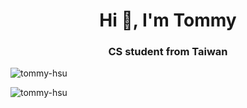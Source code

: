<h1 align="center">Hi 👋, I'm Tommy</h1>
<h3 align="center">CS student from Taiwan</h3>

<p align="left">
</p>

<p><img align="left" src="https://github-readme-stats.vercel.app/api/top-langs?username=tommy-hsu&show_icons=true&locale=en&layout=compact" alt="tommy-hsu" /></p>
<br>
<p>&nbsp;<img align="left" src="https://github-readme-stats.vercel.app/api?username=tommy-hsu&show_icons=true&locale=en" alt="tommy-hsu" /></p>


<!--
**Tommy-Hsu/Tommy-Hsu** is a ✨ _special_ ✨ repository because its `README.md` (this file) appears on your GitHub profile.

Here are some ideas to get you started:

- 🔭 I’m currently working on ...
- 🌱 I’m currently learning ...
- 👯 I’m looking to collaborate on ...
- 🤔 I’m looking for help with ...
- 💬 Ask me about ...
- 📫 How to reach me: ...
- 😄 Pronouns: ...
- ⚡ Fun fact: ...
-->
